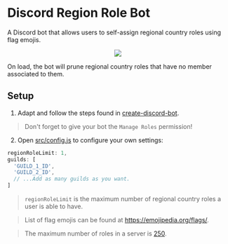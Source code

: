 # Discord Region Role Bot

A Discord bot that allows users to self-assign regional country roles using flag emojis.

<div align="center">
  <img src="https://raw.githubusercontent.com/peterthehan/discord-region-role-bot/master/assets/regionRole.gif" />
</div>

On load, the bot will prune regional country roles that have no member associated to them.

## Setup

1. Adapt and follow the steps found in [create-discord-bot](https://github.com/peterthehan/create-discord-bot).

> Don't forget to give your bot the `Manage Roles` permission!

2. Open [src/config.js](https://github.com/peterthehan/discord-region-role-bot/blob/master/src/config.js) to configure your own settings:

```js
regionRoleLimit: 1,
guilds: [
  'GUILD_1_ID',
  'GUILD_2_ID',
  // ...Add as many guilds as you want.
]
```

> `regionRoleLimit` is the maximum number of regional country roles a user is able to have.

> List of flag emojis can be found at https://emojipedia.org/flags/.

> The maximum number of roles in a server is [250](https://twitter.com/discordapp/status/954189000285270016).
